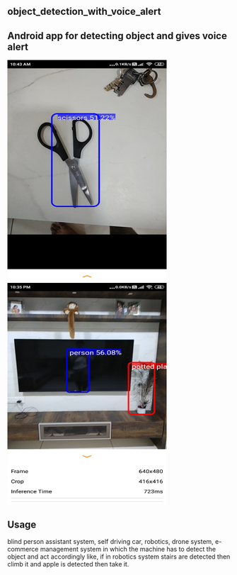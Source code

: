 ## object_detection_with_voice_alert

## Android app for detecting object and gives voice alert  
<img src="app/src/main/res/drawable/outputdemo2.jpg" width="360" height="500">

<img src="app/src/main/res/drawable/outputdemo.jpg" width="360" height="500">

## Usage
blind person assistant system, self driving car, robotics, drone system, e-commerce management system in which the machine has to detect the object and act accordingly like, if in robotics system stairs are detected then climb it and apple is detected then take it.

